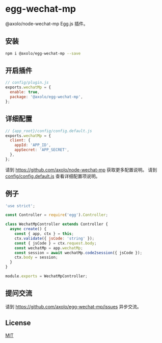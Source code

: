 # egg-wechat-mp

@axolo/node-wechat-mp Egg.js 插件。

## 安装

```bash
npm i @axolo/egg-wechat-mp --save
```

## 开启插件

```js
// config/plugin.js
exports.wechatMp = {
  enable: true,
  package: '@axolo/egg-wechat-mp',
};
```


## 详细配置

```js
// {app_root}/config/config.default.js
exports.wechatMp = {
  client: {
    appId: 'APP_ID',
    appSecret: 'APP_SECRET',
  },
};
```

请到 <https://github.com/axolo/node-wechat-mp> 获取更多配置说明。
请到 [config/config.default.js](config/config.default.js) 查看详细配置项说明。

## 例子

```js
'use strict';

const Controller = require('egg').Controller;

class WechatMpController extends Controller {
  async create() {
    const { app, ctx } = this;
    ctx.validate({ jsCode: 'string' });
    const { jsCode } = ctx.request.body;
    const wechatMp = app.wechatMp;
    const session = await wechatMp.code2session({ jsCode });
    ctx.body = session;
  }
}

module.exports = WechatMpController;
```

## 提问交流

请到 <https://github.com/axolo/egg-wechat-mp/issues> 异步交流。

## License

[MIT](LICENSE)
